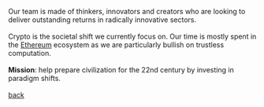 Our team is made of thinkers, innovators and creators who are looking to deliver outstanding returns in radically innovative sectors.
<br/><br/>
Crypto is the societal shift we currently focus on. Our time is mostly spent in the <a class="link" href="https://ethereum.org">Ethereum</a> ecosystem as we are particularly bullish on trustless computation.
<br/><br/>
<strong>Mission</strong>: help prepare civilization for the 22nd century by investing in paradigm shifts.
<br/><br/>
<a class="link" href="/">back</a>
